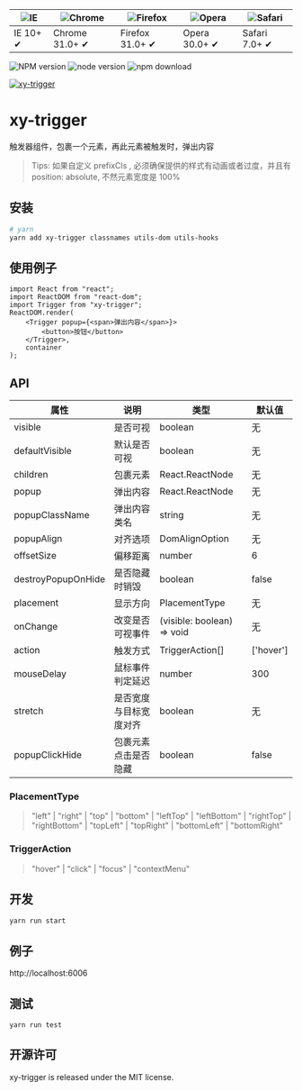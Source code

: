 | ![IE](https://github.com/alrra/browser-logos/blob/master/src/edge/edge_48x48.png?raw=true) | ![Chrome](https://github.com/alrra/browser-logos/blob/master/src/chrome/chrome_48x48.png?raw=true) | ![Firefox](https://github.com/alrra/browser-logos/blob/master/src/firefox/firefox_48x48.png?raw=true) | ![Opera](https://github.com/alrra/browser-logos/blob/master/src/opera/opera_48x48.png?raw=true) | ![Safari](https://github.com/alrra/browser-logos/blob/master/src/safari/safari_48x48.png?raw=true) |
| ------------------------------------------------------------------------------------------ | -------------------------------------------------------------------------------------------------- | ----------------------------------------------------------------------------------------------------- | ----------------------------------------------------------------------------------------------- | -------------------------------------------------------------------------------------------------- |
| IE 10+ ✔                                                                                   | Chrome 31.0+ ✔                                                                                     | Firefox 31.0+ ✔                                                                                       | Opera 30.0+ ✔                                                                                   | Safari 7.0+ ✔                                                                                      |

![NPM version](http://img.shields.io/npm/v/xy-trigger.svg?style=flat-square)
![node version](https://img.shields.io/badge/node.js-%3E=_0.10-green.svg?style=flat-square)
![npm download](https://img.shields.io/npm/dm/xy-trigger.svg?style=flat-square)

[![xy-trigger](https://nodei.co/npm/xy-trigger.png)](https://npmjs.org/package/xy-trigger)

# xy-trigger

触发器组件，包裹一个元素，再此元素被触发时，弹出内容

> Tips: 如果自定义 prefixCls , 必须确保提供的样式有动画或者过度，并且有 position: absolute, 不然元素宽度是 100%

## 安装

```bash
# yarn
yarn add xy-trigger classnames utils-dom utils-hooks
```

## 使用例子

```tsx
import React from "react";
import ReactDOM from "react-dom";
import Trigger from "xy-trigger";
ReactDOM.render(
    <Trigger popup={<span>弹出内容</span>}>
        <button>按钮</button>
    </Trigger>,
    container
);
```

## API

| 属性               | 说明                   | 类型                       | 默认值    |
| ------------------ | ---------------------- | -------------------------- | --------- |
| visible            | 是否可视               | boolean                    | 无        |
| defaultVisible     | 默认是否可视           | boolean                    | 无        |
| children           | 包裹元素               | React.ReactNode            | 无        |
| popup              | 弹出内容               | React.ReactNode            | 无        |
| popupClassName     | 弹出内容类名           | string                     | 无        |
| popupAlign         | 对齐选项               | DomAlignOption             | 无        |
| offsetSize         | 偏移距离               | number                     | 6         |
| destroyPopupOnHide | 是否隐藏时销毁         | boolean                    | false     |
| placement          | 显示方向               | PlacementType              | 无        |
| onChange           | 改变是否可视事件       | (visible: boolean) => void | 无        |
| action             | 触发方式               | TriggerAction[]            | ['hover'] |
| mouseDelay         | 鼠标事件判定延迟       | number                     | 300       |
| stretch            | 是否宽度与目标宽度对齐 | boolean                    | 无        |
| popupClickHide     | 包裹元素点击是否隐藏   | boolean                    | false     |

### PlacementType

> "left" | "right" | "top" | "bottom" | "leftTop" | "leftBottom" | "rightTop" | "rightBottom" | "topLeft" | "topRight" | "bottomLeft" | "bottomRight"

### TriggerAction

> "hover" | "click" | "focus" | "contextMenu"

## 开发

```sh
yarn run start
```

## 例子

http://localhost:6006

## 测试

```
yarn run test
```

## 开源许可

xy-trigger is released under the MIT license.
